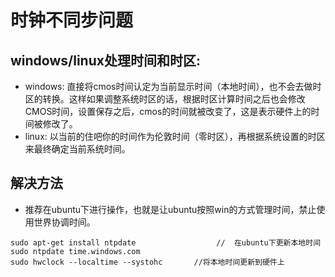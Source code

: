 # 时钟不同步问题
## windows/linux处理时间和时区:
- windows:
	直接将cmos时间认定为当前显示时间（本地时间），也不会去做时区的转换。这样如果调整系统时区的话，根据时区计算时间之后也会修改CMOS时间，设置保存之后，cmos的时间就被改变了，这是表示硬件上的时间被修改了。
- linux:
	以当前的住吧你的时间作为伦敦时间（零时区），再根据系统设置的时区来最终确定当前系统时间。
## 解决方法
- 推荐在ubuntu下进行操作，也就是让ubuntu按照win的方式管理时间，禁止使用世界协调时间。
```
sudo apt-get install ntpdate                  //  在ubuntu下更新本地时间
sudo ntpdate time.windows.com           
sudo hwclock --localtime --systohc       //将本地时间更新到硬件上
```
